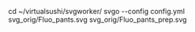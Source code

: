 cd ~/virtualsushi/svgworker/
svgo --config config.yml svg_orig/Fluo_pants.svg svg_orig/Fluo_pants_prep.svg